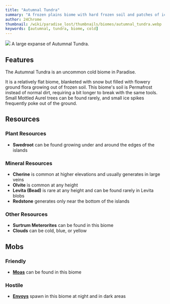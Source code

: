 ```yaml
---
title: "Autumnal Tundra"
summary: "A frozen plains biome with hard frozen soil and patches of ice"
author: 24Chrome
thumbnail: /wiki/paradise_lost/thumbnails/biomes/autumnal_tundra.webp
keywords: [autumnal, tundra, biome, cold]
---
```


<img src="/wiki/paradise_lost/biomes/autumnal_tundra.webp">
A large expanse of Autumnal Tundra.

## Features
The Autumnal Tundra is an uncommon cold biome in Paradise. 

It is a relatively flat biome, blanketed with snow but filled with flowery ground flora growing out of frozen soil. This biome's soil is Permafrost instead of normal dirt, requiring a bit longer to break with the same tools.
Small Mottled Aurel trees can be found rarely, and small ice spikes frequently poke out of the ground.


## Resources

### Plant Resources
* **Swedroot** can be found growing under and around the edges of the islands

### Mineral Resources
* **Cherine** is common at higher elevations and usually generates in large veins
* **Olvite** is common at any height
* **Levita (Bead)** is rare at any height and can be found rarely in Levita blobs
* **Redstone** generates only near the bottom of the islands

### Other Resources
* **Surtrum Meterorites** can be found in this biome
* **Clouds** can be cold, blue, or yellow

## Mobs

### Friendly
* **[Moas](/wiki/paradise-lost/mobs/moa/)** can be found in this biome


### Hostile
* **[Envoys](/wiki/paradise-lost/mobs/envoy/)** spawn in this biome at night and in dark areas



